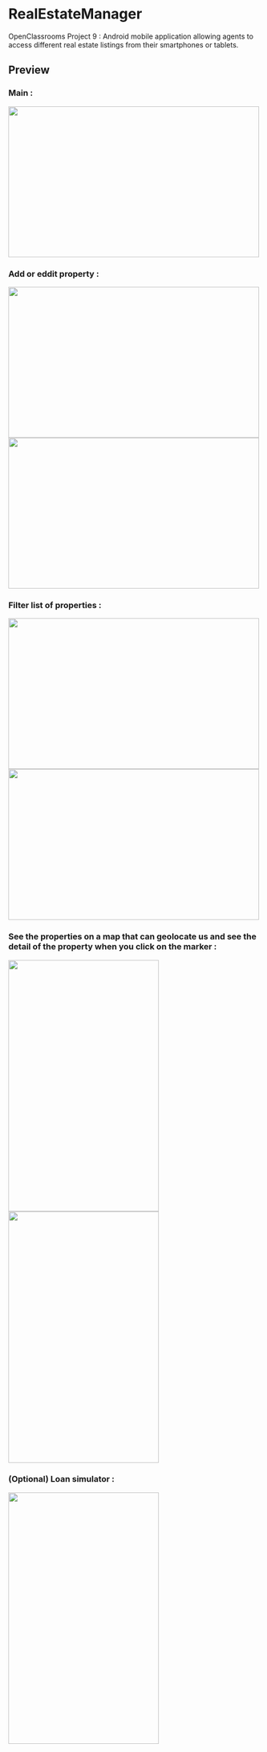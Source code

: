 # RealEstateManager
OpenClassrooms Project 9 : Android mobile application allowing agents to access different real estate listings from their smartphones or tablets.
## Preview 
### Main :
<img src="https://user-images.githubusercontent.com/70846868/220421779-f3708bee-c440-4ac2-9c55-3a474264bacd.png" width="500" height="300">

### Add or eddit property :
<img src="https://user-images.githubusercontent.com/70846868/220421853-f5a13abc-f2e5-49b9-805a-ecedda639428.png" width="500" height="300">   <img src="https://user-images.githubusercontent.com/70846868/220421888-f093422b-6665-4403-b770-729af198e6b6.png" width="500" height="300">

### Filter list of properties :
<img src="https://user-images.githubusercontent.com/70846868/220421931-61342a13-9c60-47ad-a7b2-cc14262074eb.png" width="500" height="300">    <img src="https://user-images.githubusercontent.com/70846868/220421952-9b4ded3a-80a7-4991-9805-a6e922621da2.png" width="500" height="300"> 

### See the properties on a map that can geolocate us and see the detail of the property when you click on the marker :
<img src="https://user-images.githubusercontent.com/70846868/220422006-87588942-24a7-4e52-9d7e-681d1ba417d4.png" width="300" height="500">    <img src="https://user-images.githubusercontent.com/70846868/220422096-4fc6d461-7e52-445f-be94-1b93f63639f0.png" width="300" height="500">

### (Optional) Loan simulator : 
<img src="https://user-images.githubusercontent.com/70846868/220427600-6dded31e-9d7d-470f-92af-b467e4e46b87.png" width="300" height="500">

